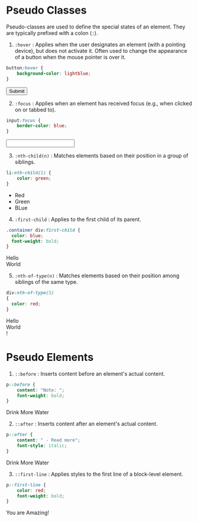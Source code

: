 # Pseudo Classes 

Pseudo-classes are used to define the special states of an element. They are typically prefixed with a colon (`:`).


1. `:hover` : Applies when the user designates an element (with a pointing device), but does not activate it. Often used to change the appearance of a button when the mouse pointer is over it.

```css
button:hover {
    background-color: lightblue;
}
```

<BrowserWindow url="http://127.0.0.1:5500/index.html">
<button type="submit">Submit</button>
<style>{`
button:hover {
    background-color: lightblue;
}`}  
</style>
</BrowserWindow>


2. `:focus` : Applies when an element has received focus (e.g., when clicked on or tabbed to).

```css
input:focus {
    border-color: blue;
}
```

<BrowserWindow url="http://127.0.0.1:5500/index.html">
<input type="text" required>
<style>
  {`input:focus {
    border-color: blue;
}`}
</style>
</BrowserWindow>

3. `:nth-child(n)` : Matches elements based on their position in a group of siblings.

```css
li:nth-child(2) {
    color: green;
}
```

<BrowserWindow url="http://127.0.0.1:5500/index.html">
<ul>
      <li>Red</li>
      <li>Green</li>
      <li>BLue</li>
</ul>
<style>
  {`li:nth-child(2) {
    color: green;
}`}
</style>
</BrowserWindow>


4. `:first-child` : Applies to the first child of its parent.

```css
.container div:first-child {
  color: blue;
  font-weight: bold;
}
```

<BrowserWindow url="http://127.0.0.1:5500/index.html">
<div class="container">
      <div>Hello</div>
      <div>World</div>
    </div>
  <style>
    {`.container div:first-child {
  color: blue;
  font-weight: bold;
}`}
  </style>
</BrowserWindow>

5. `:nth-of-type(n)` : Matches elements based on their position among siblings of the same type.

```css
div:nth-of-type(3)
{
  color: red;
}
```

<BrowserWindow url="http://127.0.0.1:5500/index.html">
<div>Hello</div>
      <div>World</div>
      <div>!</div>
<style>
  {`div:nth-of-type(3)
{
  color: red;
}`}
</style>
</BrowserWindow>

# Pseudo Elements

1. `::before` : Inserts content before an element's actual content.

```css
p::before {
    content: "Note: ";
    font-weight: bold;
}
```

<BrowserWindow url="http://127.0.0.1:5500/index.html">
 <p>Drink More Water</p>
 <style>
   {`
   p::before {
    content: "Note: ";
    font-weight: bold;
}'}
 </style>
</BrowserWindow>

2. `::after` : Inserts content after an element's actual content.

```css
p::after {
    content: " - Read more";
    font-style: italic;
}
```

<BrowserWindow url="http://127.0.0.1:5500/index.html">
<p>Drink More Water</p>
<style>{`
  p::after {
    content: " - Read more";
    font-style: italic;
}
`}
</style>
</BrowserWindow>

3. `::first-line` : Applies styles to the first line of a block-level element.

```css
p::first-line {
    color: red;
    font-weight: bold;
}
```

<BrowserWindow url="http://127.0.0.1:5500/index.html">
<p>You are Amazing!</p>
<style>
  {`p::first-line {
    color: red;
    font-weight: bold;
}
`}
</style>
</BrowserWindow>

